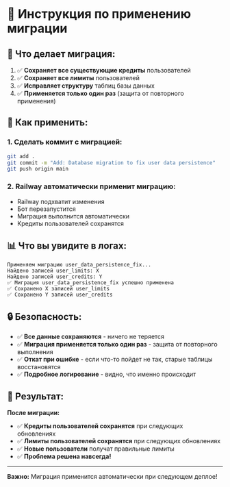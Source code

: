# 🔧 Инструкция по применению миграции

## 🎯 Что делает миграция:

1. ✅ **Сохраняет все существующие кредиты** пользователей
2. ✅ **Сохраняет все лимиты** пользователей  
3. ✅ **Исправляет структуру** таблиц базы данных
4. ✅ **Применяется только один раз** (защита от повторного применения)

## 🚀 Как применить:

### 1. Сделать коммит с миграцией:
```bash
git add .
git commit -m "Add: Database migration to fix user data persistence"
git push origin main
```

### 2. Railway автоматически применит миграцию:
- Railway подхватит изменения
- Бот перезапустится
- Миграция выполнится автоматически
- Кредиты пользователей сохранятся

## 📊 Что вы увидите в логах:

```
Применяем миграцию user_data_persistence_fix...
Найдено записей user_limits: X
Найдено записей user_credits: Y
✅ Миграция user_data_persistence_fix успешно применена
✅ Сохранено X записей user_limits
✅ Сохранено Y записей user_credits
```

## 🔒 Безопасность:

- ✅ **Все данные сохраняются** - ничего не теряется
- ✅ **Миграция применяется только один раз** - защита от повторного выполнения
- ✅ **Откат при ошибке** - если что-то пойдет не так, старые таблицы восстановятся
- ✅ **Подробное логирование** - видно, что именно происходит

## 🎉 Результат:

**После миграции:**
- ✅ **Кредиты пользователей сохранятся** при следующих обновлениях
- ✅ **Лимиты пользователей сохранятся** при следующих обновлениях
- ✅ **Новые пользователи** получат правильные лимиты
- ✅ **Проблема решена навсегда!**

---

**Важно:** Миграция применится автоматически при следующем деплое!
